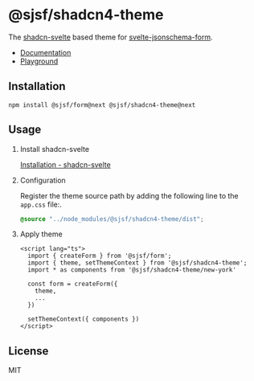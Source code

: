 # @sjsf/shadcn4-theme

The [shadcn-svelte](https://github.com/huntabyte/shadcn-svelte) based theme for [svelte-jsonschema-form](https://github.com/x0k/svelte-jsonschema-form).

- [Documentation](https://x0k.github.io/svelte-jsonschema-form/v2/themes/shadcn4/)
- [Playground](https://x0k.github.io/svelte-jsonschema-form/playground2/)

## Installation

```shell
npm install @sjsf/form@next @sjsf/shadcn4-theme@next
```

## Usage

1. Install shadcn-svelte
  
    [Installation - shadcn-svelte](https://next.shadcn-svelte.com/docs/installation)

2. Configuration

    Register the theme source path by adding the following line to the `app.css` file:.

    ```css
    @source "../node_modules/@sjsf/shadcn4-theme/dist";
    ```

3. Apply theme

    ```svelte
    <script lang="ts">
      import { createForm } from '@sjsf/form';
      import { theme, setThemeContext } from '@sjsf/shadcn4-theme';
      import * as components from '@sjsf/shadcn4-theme/new-york'

      const form = createForm({
        theme,
        ...
      })

      setThemeContext({ components })
    </script>
    ```

## License

MIT
